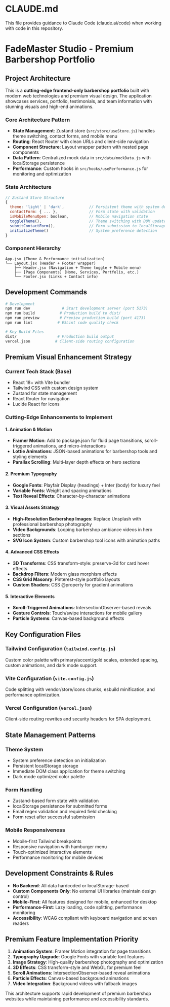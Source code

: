 # CLAUDE.md

This file provides guidance to Claude Code (claude.ai/code) when working with code in this repository.

# FadeMaster Studio - Premium Barbershop Portfolio

## Project Architecture

This is a **cutting-edge frontend-only barbershop portfolio** built with modern web technologies and premium visual design. The application showcases services, portfolio, testimonials, and team information with stunning visuals and high-end animations.

### Core Architecture Pattern
- **State Management**: Zustand store (`src/store/useStore.js`) handles theme switching, contact forms, and mobile menu
- **Routing**: React Router with clean URLs and client-side navigation 
- **Component Structure**: Layout wrapper pattern with nested page components
- **Data Pattern**: Centralized mock data in `src/data/mockData.js` with localStorage persistence
- **Performance**: Custom hooks in `src/hooks/usePerformance.js` for monitoring and optimization

### State Architecture
```javascript
// Zustand Store Structure
{
  theme: 'light' | 'dark',           // Persistent theme with system detection
  contactForm: { ... },              // Form state with validation
  isMobileMenuOpen: boolean,         // Mobile navigation state
  toggleTheme(),                     // Theme switching with DOM updates
  submitContactForm(),               // Form submission to localStorage
  initializeTheme()                  // System preference detection
}
```

### Component Hierarchy
```
App.jsx (Theme & Performance initialization)
└── Layout.jsx (Header + Footer wrapper)
    ├── Header.jsx (Navigation + Theme toggle + Mobile menu)
    ├── [Page Components] (Home, Services, Portfolio, etc.)
    └── Footer.jsx (Links + Contact info)
```

## Development Commands

```bash
# Development
npm run dev              # Start development server (port 5173)
npm run build           # Production build to dist/
npm run preview         # Preview production build (port 4173)
npm run lint           # ESLint code quality check

# Key Build Files
dist/                  # Production build output
vercel.json           # Client-side routing configuration
```

## Premium Visual Enhancement Strategy

### Current Tech Stack (Base)
- React 18+ with Vite bundler
- Tailwind CSS with custom design system
- Zustand for state management
- React Router for navigation
- Lucide React for icons

### Cutting-Edge Enhancements to Implement

#### 1. Animation & Motion
- **Framer Motion**: Add to package.json for fluid page transitions, scroll-triggered animations, and micro-interactions
- **Lottie Animations**: JSON-based animations for barbershop tools and styling elements
- **Parallax Scrolling**: Multi-layer depth effects on hero sections

#### 2. Premium Typography
- **Google Fonts**: Playfair Display (headings) + Inter (body) for luxury feel
- **Variable Fonts**: Weight and spacing animations
- **Text Reveal Effects**: Character-by-character animations

#### 3. Visual Assets Strategy
- **High-Resolution Barbershop Images**: Replace Unsplash with professional barbershop photography
- **Video Backgrounds**: Looping barbershop ambiance videos in hero sections
- **SVG Icon System**: Custom barbershop tool icons with animation paths

#### 4. Advanced CSS Effects
- **3D Transforms**: CSS transform-style: preserve-3d for card hover effects
- **Backdrop Filters**: Modern glass morphism effects
- **CSS Grid Masonry**: Pinterest-style portfolio layouts
- **Custom Shaders**: CSS @property for gradient animations

#### 5. Interactive Elements
- **Scroll-Triggered Animations**: IntersectionObserver-based reveals
- **Gesture Controls**: Touch/swipe interactions for mobile gallery
- **Particle Systems**: Canvas-based background effects

## Key Configuration Files

### Tailwind Configuration (`tailwind.config.js`)
Custom color palette with primary/accent/gold scales, extended spacing, custom animations, and dark mode support.

### Vite Configuration (`vite.config.js`) 
Code splitting with vendor/store/icons chunks, esbuild minification, and performance optimization.

### Vercel Configuration (`vercel.json`)
Client-side routing rewrites and security headers for SPA deployment.

## State Management Patterns

### Theme System
- System preference detection on initialization
- Persistent localStorage storage
- Immediate DOM class application for theme switching
- Dark mode optimized color palette

### Form Handling
- Zustand-based form state with validation
- localStorage persistence for submitted forms
- Email regex validation and required field checking
- Form reset after successful submission

### Mobile Responsiveness
- Mobile-first Tailwind breakpoints
- Responsive navigation with hamburger menu
- Touch-optimized interactive elements
- Performance monitoring for mobile devices

## Development Constraints & Rules

- **No Backend**: All data hardcoded or localStorage-based
- **Custom Components Only**: No external UI libraries (maintain design control)
- **Mobile-First**: All features designed for mobile, enhanced for desktop  
- **Performance-First**: Lazy loading, code splitting, performance monitoring
- **Accessibility**: WCAG compliant with keyboard navigation and screen readers

## Premium Feature Implementation Priority

1. **Animation System**: Framer Motion integration for page transitions
2. **Typography Upgrade**: Google Fonts with variable font features
3. **Image Strategy**: High-quality barbershop photography and optimization
4. **3D Effects**: CSS transform-style and WebGL for premium feel
5. **Scroll Animations**: IntersectionObserver-based reveal animations
6. **Particle Effects**: Canvas-based background animations
7. **Video Integration**: Background videos with fallback images

This architecture supports rapid development of premium barbershop websites while maintaining performance and accessibility standards.